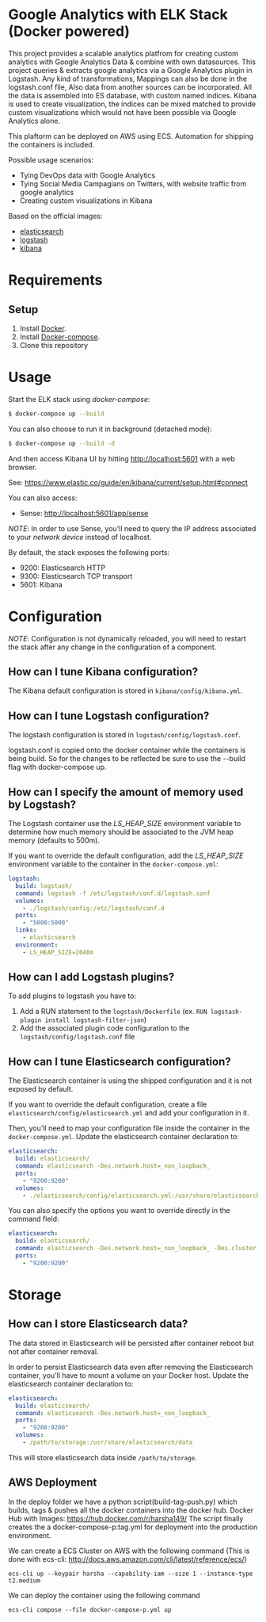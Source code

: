 # Google Analytics with ELK Stack (Docker powered)

This project provides a scalable analytics platfrom for creating custom analytics with Google Analytics Data & combine with own datasources. This project queries & extracts google analytics via a Google Analytics plugin in Logstash. Any kind of transformations, Mappings can also be done in the logstash.conf file, Also data from another sources can be incorporated. All the data is assembled into ES database, with custom named indices. 
Kibana is used to create visualization, the indices can be mixed matched to provide custom visualizations which would not have been possible via Google Analytics alone.

This plaftorm can be deployed on AWS using ECS. Automation for shipping the containers is included.

Possible usage scenarios:
  * Tying DevOps data with Google Analytics 
  * Tying Social Media Campagians on Twitters, with website traffic from google analytics
  * Creating custom visualizations in Kibana

Based on the official images:
* [elasticsearch](https://registry.hub.docker.com/_/elasticsearch/)
* [logstash](https://registry.hub.docker.com/_/logstash/)
* [kibana](https://registry.hub.docker.com/_/kibana/)

# Requirements

## Setup

1. Install [Docker](http://docker.io).
2. Install [Docker-compose](http://docs.docker.com/compose/install/).
3. Clone this repository


# Usage

Start the ELK stack using *docker-compose*:

```bash
$ docker-compose up --build
```

You can also choose to run it in background (detached mode):

```bash
$ docker-compose up --build -d
```
And then access Kibana UI by hitting [http://localhost:5601](http://localhost:5601) with a web browser.

See: https://www.elastic.co/guide/en/kibana/current/setup.html#connect

You can also access:
* Sense: [http://localhost:5601/app/sense](http://localhost:5601/app/sense)

*NOTE*: In order to use Sense, you'll need to query the IP address associated to your *network device* instead of localhost.

By default, the stack exposes the following ports:
* 9200: Elasticsearch HTTP
* 9300: Elasticsearch TCP transport
* 5601: Kibana

# Configuration

*NOTE*: Configuration is not dynamically reloaded, you will need to restart the stack after any change in the configuration of a component.

## How can I tune Kibana configuration?

The Kibana default configuration is stored in `kibana/config/kibana.yml`.

## How can I tune Logstash configuration?

The logstash configuration is stored in `logstash/config/logstash.conf`.

logstash.conf is copied onto the docker container while the containers is being build. So for the changes to be reflected be sure to use the --build flag with docker-compose up. 

## How can I specify the amount of memory used by Logstash?

The Logstash container use the *LS_HEAP_SIZE* environment variable to determine how much memory should be associated to the JVM heap memory (defaults to 500m).

If you want to override the default configuration, add the *LS_HEAP_SIZE* environment variable to the container in the `docker-compose.yml`:

```yml
logstash:
  build: logstash/
  command: logstash -f /etc/logstash/conf.d/logstash.conf
  volumes:
    - ./logstash/config:/etc/logstash/conf.d
  ports:
    - "5000:5000"
  links:
    - elasticsearch
  environment:
    - LS_HEAP_SIZE=2048m
```

## How can I add Logstash plugins? ##

To add plugins to logstash you have to:

1. Add a RUN statement to the `logstash/Dockerfile` (ex. `RUN logstash-plugin install logstash-filter-json`)
2. Add the associated plugin code configuration to the `logstash/config/logstash.conf` file

## How can I tune Elasticsearch configuration?

The Elasticsearch container is using the shipped configuration and it is not exposed by default.

If you want to override the default configuration, create a file `elasticsearch/config/elasticsearch.yml` and add your configuration in it.

Then, you'll need to map your configuration file inside the container in the `docker-compose.yml`. Update the elasticsearch container declaration to:

```yml
elasticsearch:
  build: elasticsearch/
  command: elasticsearch -Des.network.host=_non_loopback_
  ports:
    - "9200:9200"
  volumes:
    - ./elasticsearch/config/elasticsearch.yml:/usr/share/elasticsearch/config/elasticsearch.yml
```

You can also specify the options you want to override directly in the command field:

```yml
elasticsearch:
  build: elasticsearch/
  command: elasticsearch -Des.network.host=_non_loopback_ -Des.cluster.name: my-cluster
  ports:
    - "9200:9200"
```

# Storage

## How can I store Elasticsearch data?

The data stored in Elasticsearch will be persisted after container reboot but not after container removal.

In order to persist Elasticsearch data even after removing the Elasticsearch container, you'll have to mount a volume on your Docker host. Update the elasticsearch container declaration to:

```yml
elasticsearch:
  build: elasticsearch/
  command: elasticsearch -Des.network.host=_non_loopback_
  ports:
    - "9200:9200"
  volumes:
    - /path/to/storage:/usr/share/elasticsearch/data
```

This will store elasticsearch data inside `/path/to/storage`.


## AWS Deployment

In the deploy folder we have a python script(build-tag-push.py) which builds, tags & pushes all the docker containers into the docker hub.
Docker Hub with Images:
https://hub.docker.com/r/harsha149/
The script finally creates the a docker-compose-p:tag.yml for deployment into the production environment.

We can create a ECS Cluster on AWS with the following command (This is done with ecs-cli: http://docs.aws.amazon.com/cli/latest/reference/ecs/)
```
ecs-cli up --keypair harsha --capability-iam --size 1 --instance-type t2.medium
```
We can deploy the container using the following command 
```
ecs-cli compose --file docker-compose-p.yml up
```


